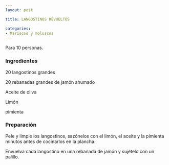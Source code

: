 ```yaml
---
layout: post

title: LANGOSTINOS REVUELTOS

categories:
- Mariscos y moluscos
---
```

Para 10 personas.

<h3>Ingredientes</h3>

20 langostinos grandes

20 rebanadas grandes de jamón ahumado

Aceite de oliva

Limón

pimienta

<h3>Preparación</h3>

Pele y limpie los langostinos, sazónelos con el limón, el aceite y la pimienta minutos antes de cocinarlos en la plancha.

Envuelva cada langostino en una rebanada de jamón y sujételo con un palillo.